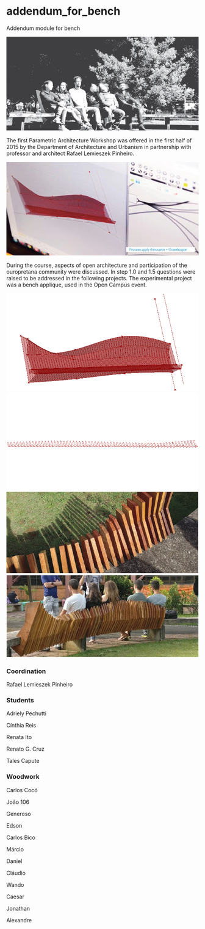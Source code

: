 # addendum_for_bench

Addendum module for bench

![](images/bench_photo.jpg)

The first Parametric Architecture Workshop was offered in the first half of 2015 by the Department of Architecture and Urbanism in partnership with professor and architect Rafael Lemieszek Pinheiro.

![](images/bench_process.jpg)

During the course, aspects of open architecture and participation of the ouropretana community were discussed. In step 1.0 and 1.5 questions were raised to be addressed in the following projects. The experimental project was a bench applique, used in the Open Campus event.

![](images/bench.jpg)
![](images/bench_orient.jpg)
![](images/bench_as_2.jpg)
![](images/bench_final.jpg)


### Coordination

Rafael Lemieszek Pinheiro


### Students

Adriely Pechutti

Cínthia Reis

Renata Ito

Renato G. Cruz

Tales Capute


### Woodwork

Carlos Cocó

João 106

Generoso

Edson

Carlos Bico

Márcio

Daniel

Cláudio

Wando

Caesar

Jonathan

Alexandre

